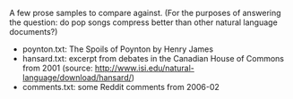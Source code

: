 A few prose samples to compare against. (For the purposes of answering the question: do pop songs compress better than other natural language documents?)

- poynton.txt: The Spoils of Poynton by Henry James
- hansard.txt: excerpt from debates in the Canadian House of Commons from 2001 (source: http://www.isi.edu/natural-language/download/hansard/)
- comments.txt: some Reddit comments from 2006-02

